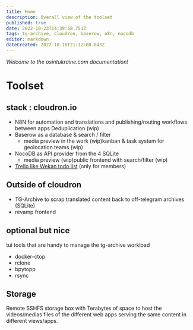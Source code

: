 ```yaml
---
title: Home
description: Overall view of the toolset
published: true
date: 2022-10-23T14:39:58.751Z
tags: tg-archive, cloudron, baserow, n8n, nocodb
editor: markdown
dateCreated: 2022-10-18T21:12:08.843Z
---
```


*Welcome to the osintukraine.com documentation!*

# Toolset

## stack : cloudron.io

- N8N for automation and translations and publishing/routing workflows between apps Deduplication (wip)
- Baserow as a database & search / filter 
  - media preview in the work (wip)kanban & task system for geolocation teams (wip)
- NocoDB as API provider from the 4 SQLite 
  - media preview (wip)public frontend with search/filter (wip)
- [Trello like Wekan todo list](https://todo.osintukraine.com/) (only for members)

## Outside of cloudron
- TG-Archive to scrap translated content back to off-telegram archives (SQLite)
- revamp frontend

## optional but nice
tui tools that are handy to manage the tg-archive workload

- docker-ctop
- rclone
- bpytopp
- rsync

## Storage

Remote SSHFS storage box with Terabytes of space to host the videos/medias
files of the different web apps serving the same content in different
views/apps.
